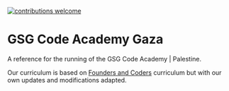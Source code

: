 [![contributions welcome](https://img.shields.io/badge/contributions-welcome-brightgreen.svg?style=flat)](https://github.com/GSG-G10/curriculum/issues)

# GSG Code Academy Gaza

A reference for the running of the GSG Code Academy | Palestine.

Our curriculum is based on [Founders and Coders](http://www.foundersandcoders.com) curriculum but with our own updates and modifications adapted.
